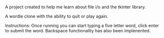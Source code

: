 A project created to help me learn about file i/o and the tkinter library.

A wordle clone with the ability to quit or play again.

Instructions:
Once running you can start typing a five letter word, click enter to submit the word.
Backspace functionality has also been implenented.
